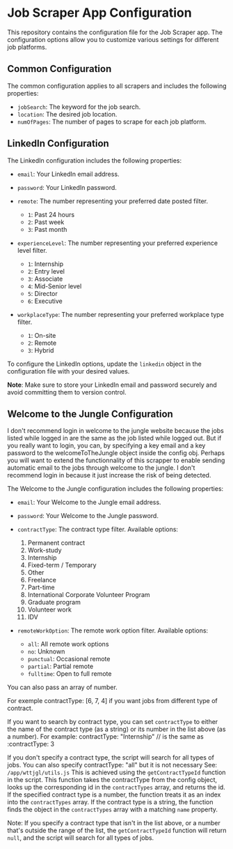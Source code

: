 # Job Scraper App Configuration

This repository contains the configuration file for the Job Scraper app. The configuration options allow you to customize various settings for different job platforms.

## Common Configuration

The common configuration applies to all scrapers and includes the following properties:

- `jobSearch`: The keyword for the job search.
- `location`: The desired job location.
- `numOfPages`: The number of pages to scrape for each job platform.

## LinkedIn Configuration

The LinkedIn configuration includes the following properties:

- `email`: Your LinkedIn email address.
- `password`: Your LinkedIn password.
- `remote`: The number representing your preferred date posted filter.

  - `1`: Past 24 hours
  - `2`: Past week
  - `3`: Past month

- `experienceLevel`: The number representing your preferred experience level filter.

  - `1`: Internship
  - `2`: Entry level
  - `3`: Associate
  - `4`: Mid-Senior level
  - `5`: Director
  - `6`: Executive

- `workplaceType`: The number representing your preferred workplace type filter.
  - `1`: On-site
  - `2`: Remote
  - `3`: Hybrid

To configure the LinkedIn options, update the `linkedin` object in the configuration file with your desired values.

**Note**: Make sure to store your LinkedIn email and password securely and avoid committing them to version control.

## Welcome to the Jungle Configuration

I don't recommend login in welcome to the jungle website because the jobs listed while logged in are the same as the job listed while logged out.
But if you really want to login, you can, by specifying a key email and a key password to the welcomeToTheJungle object inside the config obj.
Perhaps you will want to extend the functionnality of this scrapper to enable sending automatic email to the jobs through welcome to the jungle.
I don't recommend login in because it just increase the risk of being detected.

The Welcome to the Jungle configuration includes the following properties:

- `email`: Your Welcome to the Jungle email address.
- `password`: Your Welcome to the Jungle password.
- `contractType`: The contract type filter. Available options:

  1. Permanent contract
  2. Work-study
  3. Internship
  4. Fixed-term / Temporary
  5. Other
  6. Freelance
  7. Part-time
  8. International Corporate Volunteer Program
  9. Graduate program
  10. Volunteer work
  11. IDV

- `remoteWorkOption`: The remote work option filter. Available options:
  - `all`: All remote work options
  - `no`: Unknown
  - `punctual`: Occasional remote
  - `partial`: Partial remote
  - `fulltime`: Open to full remote

You can also pass an array of number.

For exemple contractType: [6, 7, 4] if you want jobs from different type of contract.

If you want to search by contract type, you can set `contractType` to either the name of the contract type (as a string)
or its number in the list above (as a number).
For example: contractType: "Internship" // is the same as :contractType: 3

If you don't specify a contract type, the script will search for all types of jobs.
You can also specify contractType: "all" but it is not necessary
See: `/app/wttjgl/utils.js`
This is achieved using the `getContractTypeId` function in the script. This function takes the contractType from the config object,
looks up the corresponding id in the `contractTypes` array, and returns the id.
If the specified contract type is a number, the function treats it as an index into the `contractTypes` array.
If the contract type is a string, the function finds the object in the `contractTypes` array with a matching `name` property.

Note: If you specify a contract type that isn't in the list above, or a number that's outside the range of the list,
the `getContractTypeId` function will return `null`, and the script will search for all types of jobs.
